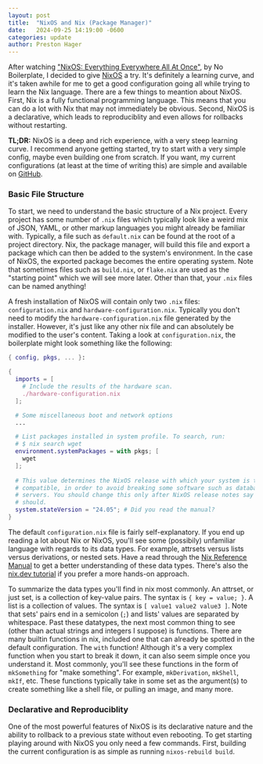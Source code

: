 ```yaml
---
layout: post
title:  "NixOS and Nix (Package Manager)"
date:   2024-09-25 14:19:00 -0600
categories: update
author: Preston Hager
---
```


After watching ["NixOS: Everything Everywhere All At Once"][1], by No
Boilerplate, I decided to give [NixOS][2] a try. It's definitely a learning
curve, and it's taken awhile for me to get a good configuration going all while
trying to learn the Nix language. There are a few things to meantion about
NixOS. First, Nix is a fully functional programming language. This means that
you can do a lot with Nix that may not immediately be obvious. Second, NixOS is
a declarative, which leads to reproduciblity and even allows for rollbacks
without restarting.

**TL;DR:** NixOS is a deep and rich experience, with a very steep learning
curve. I recommend anyone getting started, try to start with a very simple
config, maybe even building one from scratch. If you want, my current
configurations (at least at the time of writing this) are simple and available
on [GitHub][3].

### Basic File Structure

To start, we need to understand the basic structure of a Nix project. Every
project has some number of `.nix` files which typically look like a weird mix
of JSON, YAML, or other markup languages you might already be familiar with.
Typically, a file such as `default.nix` can be found at the root of a project
directory. Nix, the package manager, will build this file and export a package
which can then be added to the system's environment. In the case of NixOS, the
exported package becomes the entire operating system. Note that sometimes files
such as `build.nix`, or `flake.nix` are used as the "starting point" which we
will see more later. Other than that, your `.nix` files can be named anything!

A fresh installation of NixOS will contain only two `.nix` files:
`configuration.nix` and `hardware-configuration.nix`. Typically you don't need
to modify the `hardware-configuration.nix` file generated by the installer.
However, it's just like any other nix file and can absolutely be modified to the
user's content. Taking a look at `configuration.nix`, the boilerplate might look
something like the following:

```nix
{ config, pkgs, ... }:

{
  imports = [
    # Include the results of the hardware scan.
    ./hardware-configuration.nix
  ];

  # Some miscellaneous boot and network options
  ...

  # List packages installed in system profile. To search, run:
  # $ nix search wget
  environment.systemPackages = with pkgs; [
    wget
  ];
  
  # This value determines the NixOS release with which your system is to be
  # compatible, in order to avoid breaking some software such as database
  # servers. You should change this only after NixOS release notes say you
  # should.
  system.stateVersion = "24.05"; # Did you read the manual?
}
```

The default `configuration.nix` file is fairly self-explanatory. If you end up
reading a lot about Nix or NixOS, you'll see some (possibily) unfamiliar
language with regards to its data types. For example, attrsets versus lists
versus derivations, or nested sets. Have a read through the
[Nix Reference Manual][4] to get a better understanding of these data types.
There's also the [nix.dev tutorial][5] if you prefer a more hands-on approach.

To summarize the data types you'll find in nix most commonly. An attrset, or
just set, is a collection of key-value pairs. The syntax is `{ key = value; }`.
A list is a collection of values. The syntax is `[ value1 value2 value3 ]`.
Note that sets' pairs end in a semicolon (`;`) and lists' values are separated
by whitespace. Past these datatypes, the next most common thing to see (other
than actual strings and integers I suppose) is functions. There are many builtin
functions in nix, included one that can already be spotted in the default
configuration. The `with` function! Although it's a very complex function when
you start to break it down, it can also seem simple once you understand it. Most
commonly, you'll see these functions in the form of `mkSomething` for "make
something". For example, `mkDerivation`, `mkShell`, `mkIf`, etc. These functions
typically take in some set as the argument(s) to create something like a shell
file, or pulling an image, and many more.


### Declarative and Reproduciblity

One of the most powerful features of NixOS is its declarative nature and the
ability to rollback to a previous state without even rebooting. To get starting
playing around with NixOS you only need a few commands. First, building the
current configuration is as simple as running `nixos-rebuild build`.


[1]: https://youtu.be/CwfKlX3rA6E?si=TaJuuXhePWBzN3Iy
[2]: https://nixos.org/
[3]: https://github.com/PrestonHager/nixos-configs/commit/2555165a416dab8d04d0116dee702a765e547390
[4]: https://nix.dev/manual/nix/2.18/language/
[5]: https://nix.dev/tutorials/nix-language
